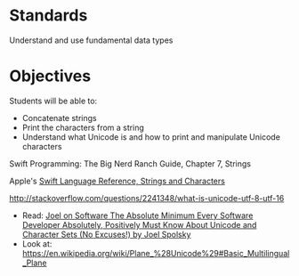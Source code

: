 # Standards
Understand and use fundamental data types

# Objectives
Students will be able to:
* Concatenate strings
* Print the characters from a string
* Understand what Unicode is and how to print and manipulate Unicode characters


Swift Programming: The Big Nerd Ranch Guide, Chapter 7, Strings

Apple's [Swift Language Reference, Strings and Characters](https://developer.apple.com/library/ios/documentation/Swift/Conceptual/Swift_Programming_Language/StringsAndCharacters.html#//apple_ref/doc/uid/TP40014097-CH7-ID285)

http://stackoverflow.com/questions/2241348/what-is-unicode-utf-8-utf-16

* Read: [Joel on Software
The Absolute Minimum Every Software Developer Absolutely, Positively Must Know About Unicode and Character Sets (No Excuses!)
by Joel Spolsky](http://www.joelonsoftware.com/articles/Unicode.html)
* Look at: https://en.wikipedia.org/wiki/Plane_%28Unicode%29#Basic_Multilingual_Plane

